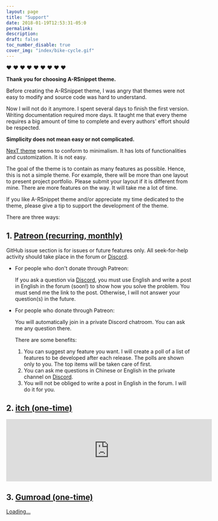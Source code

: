 ```yaml
---
layout: page
title: "Support"
date: 2018-01-19T12:53:31-05:0
permalink: 
description: 
draft: false
toc_number_disable: true
cover_img: "index/bike-cycle.gif"
---
```


<div class="text-center">❤️ ❤️ ❤️ ❤️ ❤️ ❤️ ❤️ ❤️ ❤️</div>

**Thank you for choosing A-RSnippet theme.**

Before creating the A-RSnippet theme, I was angry that  themes were not easy to modify and source code was hard to understand.

Now I will not do it anymore. I spent several days to finish the first version. Writing documentation required more days. It taught me that every theme requires a big amount of time to complete and every authors' effort should be respected.

**Simplicity does not mean easy or not complicated.**

[NexT theme](https://github.com/iissnan/hexo-theme-next) seems to conform to minimalism. It has lots of functionalities and customization. It is not easy.

The goal of the theme is to contain as many features as possible. Hence, this is not a simple theme. For example, there will be more than one layout to present project portfolio. Please submit your layout if it is different from mine. There are more features on the way. It will take me a lot of time. 

If you like A-RSnippet theme and/or appreciate my time dedicated to the theme, please give a tip to support the development of the theme.

There are three ways:

## 1. [Patreon (recurring, monthly)](https://www.patreon.com/arsnippet)

GitHub issue section is for issues or future features only. All seek-for-help activity should take place in the forum or [Discord](https://discord.gg/CB6CPzq).
	
* For people who don't donate through Patreon: 
	
	If you ask a question via [Discord](https://discord.gg/CB6CPzq), you must use English and write a post in English in the forum (soon!) to show how you solve the problem. You must send me the link to the post. Otherwise, I will not answer your question(s) in the future.
	
* For people who donate through Patreon: 
	
	You will automatically join in a private Discord chatroom. You can ask me any question there. 
	
	There are some benefits:
	
	1. You can suggest any feature you want. I will create a poll of a list of features to be developed after each release. The polls are shown only to you. The top items will be taken care of first.
	2. You can ask me questions in Chinese or English in the private channel on [Discord](https://discord.gg/CB6CPzq).
	3. You will not be obliged to write a post in English in the forum. I will do it for you. 

## 2. [itch (one-time)](https://huyingjie.itch.io/give-a-tip-hexo-a-rsnippet)
<div style="margin: auto; display: block"><iframe frameborder="0" src="https://itch.io/embed/211317" width="552" height="167" align="middle"></iframe></div>


## 3. [Gumroad (one-time)](https://gumroad.com/l/bsdZQ)
<script src="https://gumroad.com/js/gumroad-embed.js"></script>
<div class="gumroad-product-embed" data-gumroad-product-id="bsdZQ"><a href="https://gumroad.com/l/bsdZQ">Loading...</a></div>

